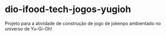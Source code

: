 # dio-ifood-tech-jogos-yugioh
Projeto para a atividade de construção de jogo de jokenpo ambientado no universo de Yu-Gi-Oh!
